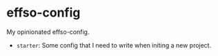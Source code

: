 # effso-config

My opinionated effso-config.

- `starter`: Some config that I need to write when initing a new project.
